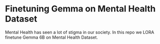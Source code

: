 # Finetuning Gemma on Mental Health Dataset

Mental Health has seen a lot of stigma in our society. In this repo we LORA finetune Gemma 6B on Mental Health Dataset. 
